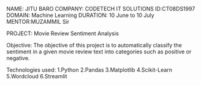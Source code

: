 NAME: JITU BARO
COMPANY: CODETECH IT SOLUTIONS
ID:CT08DS1997
DOMAIN: Machine Learning
DURATION: 10 June to 10 July
MENTOR:MUZAMMIL Sir


PROJECT: Movie Review Sentiment Analysis

Objective:
The objective of this project is to automatically classify the sentiment in a given movie review text into categories such as positive or negative.

Technologies used:
1.Python
2.Pandas
3.Matplotlib
4.Scikit-Learn
5.Wordcloud
6.Streamlit




